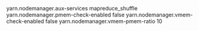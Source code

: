 <configuration>
    <property>
        <name>yarn.nodemanager.aux-services</name>
        <value>mapreduce_shuffle</value>
    </property>
    <property>
            <name>yarn.nodemanager.pmem-check-enabled</name>
            <value>false</value>
    </property>
    <property>
            <name>yarn.nodemanager.vmem-check-enabled</name>
            <value>false</value>
    </property>
    <property>
            <name>yarn.nodemanager.vmem-pmem-ratio</name>
            <value>10</value>
    </property>
</configuration>